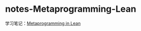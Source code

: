 # notes-Metaprogramming-Lean
学习笔记：[Metaprogramming in Lean](https://leanprover-community.github.io/lean4-metaprogramming-book/)
